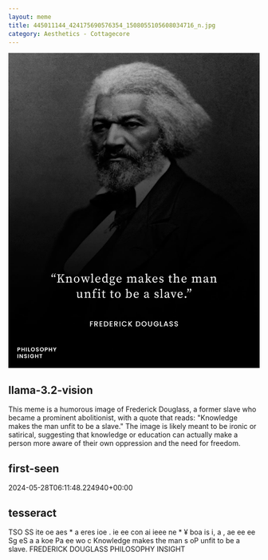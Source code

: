 ```yaml
---
layout: meme
title: 445011144_424175690576354_1508055105608034716_n.jpg
category: Aesthetics - Cottagecore
---
```


<div markdown="0"><a href="445011144_424175690576354_1508055105608034716_n.jpg"><img class="photo" src="445011144_424175690576354_1508055105608034716_n.jpg" /></a>

<h2>llama-3.2-vision</h2>
<p title="Llama-3.2-11B is a really good model that probably gets the visual details right but doesn't understand literary or media references, and often fails to accurately represent the physical arrangement of objects and the implied relationships between the objects.">This meme is a humorous image of Frederick Douglass, a former slave who became a prominent abolitionist, with a quote that reads: &quot;Knowledge makes the man unfit to be a slave.&quot; The image is likely meant to be ironic or satirical, suggesting that knowledge or education can actually make a person more aware of their own oppression and the need for freedom.</p>

<h2>first-seen</h2>
<p title="Because Git doesn't preserve file modification times, this metadata file contains the file's modification time when it was added to the library.">2024-05-28T06:11:48.224940+00:00</p>

<h2>tesseract</h2>
<p title="Tesseract is often terrible and just gives a lot of nonsense characters, but it used to be the state of the art, and usually it is better at correctly representing text than llama-3.2-vision-11b.">TSO SS ite oe aes * a eres ioe . ie ee con ai ieee ne * ¥ boa is i, a , ae ee ee Sg eS a a koe Pa ee wo c Knowledge makes the man s oP unfit to be a slave. FREDERICK DOUGLASS PHILOSOPHY INSIGHT</p>

</div>

